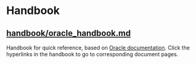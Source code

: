 # Handbook

## [handbook/oracle_handbook.md](https://github.com/alvinloong/oracle/blob/master/handbook/oracle_handbook.md)

Handbook for quick reference, based on [Oracle documentation](https://docs.oracle.com/en/database/oracle/oracle-database/12.2/index.html). Click the hyperlinks in the handbook to go to corresponding document pages.
